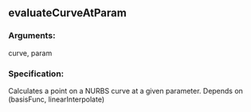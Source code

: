 ## evaluateCurveAtParam
### Arguments: 
curve, param
### Specification: 
Calculates a point on a NURBS curve at a given parameter. Depends on (basisFunc, linearInterpolate)
